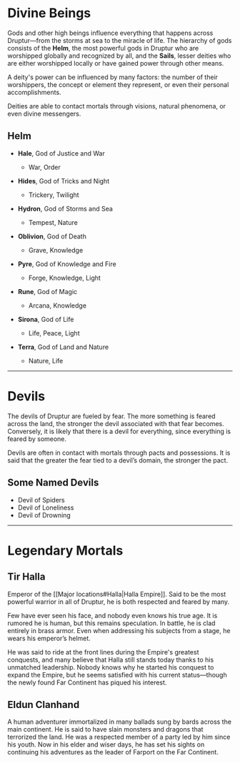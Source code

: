 # Divine Beings

Gods and other high beings influence everything that happens across Druptur—from the storms at sea to the miracle of life. The hierarchy of gods consists of the **Helm**, the most powerful gods in Druptur who are worshipped globally and recognized by all, and the **Sails**, lesser deities who are either worshipped locally or have gained power through other means.

A deity's power can be influenced by many factors: the number of their worshippers, the concept or element they represent, or even their personal accomplishments.

Deities are able to contact mortals through visions, natural phenomena, or even divine messengers.

## Helm

- **Hale**, God of Justice and War
    - War, Order
        
- **Hides**, God of Tricks and Night
    - Trickery, Twilight
        
- **Hydron**, God of Storms and Sea
    - Tempest, Nature
        
- **Oblivion**, God of Death
    - Grave, Knowledge
        
- **Pyre**, God of Knowledge and Fire
    - Forge, Knowledge, Light
        
- **Rune**, God of Magic
    - Arcana, Knowledge
        
- **Sirona**, God of Life
    - Life, Peace, Light
        
- **Terra**, God of Land and Nature
    - Nature, Life
        

---

# Devils

The devils of Druptur are fueled by fear. The more something is feared across the land, the stronger the devil associated with that fear becomes. Conversely, it is likely that there is a devil for everything, since everything is feared by someone.

Devils are often in contact with mortals through pacts and possessions. It is said that the greater the fear tied to a devil’s domain, the stronger the pact.

## Some Named Devils

- Devil of Spiders
- Devil of Loneliness
- Devil of Drowning

---

# Legendary Mortals

## Tir Halla

Emperor of the [[Major locations#Halla|Halla Empire]]. Said to be the most powerful warrior in all of Druptur, he is both respected and feared by many.

Few have ever seen his face, and nobody even knows his true age. It is rumored he is human, but this remains speculation. In battle, he is clad entirely in brass armor. Even when addressing his subjects from a stage, he wears his emperor’s helmet.

He was said to ride at the front lines during the Empire's greatest conquests, and many believe that Halla still stands today thanks to his unmatched leadership. Nobody knows why he started his conquest to expand the Empire, but he seems satisfied with his current status—though the newly found Far Continent has piqued his interest.

## Eldun Clanhand

A human adventurer immortalized in many ballads sung by bards across the main continent. He is said to have slain monsters and dragons that terrorized the land. He was a respected member of a party led by him since his youth. Now in his elder and wiser days, he has set his sights on continuing his adventures as the leader of Farport on the Far Continent.